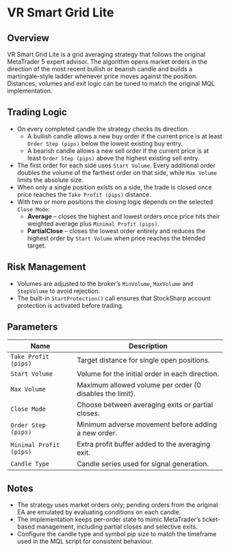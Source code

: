 # VR Smart Grid Lite

## Overview
VR Smart Grid Lite is a grid averaging strategy that follows the original MetaTrader 5 expert advisor. The algorithm opens market orders in the direction of the most recent bullish or bearish candle and builds a martingale-style ladder whenever price moves against the position. Distances, volumes and exit logic can be tuned to match the original MQL implementation.

## Trading Logic
- On every completed candle the strategy checks its direction.
  - A bullish candle allows a new buy order if the current price is at least `Order Step (pips)` below the lowest existing buy entry.
  - A bearish candle allows a new sell order if the current price is at least `Order Step (pips)` above the highest existing sell entry.
- The first order for each side uses `Start Volume`. Every additional order doubles the volume of the farthest order on that side, while `Max Volume` limits the absolute size.
- When only a single position exists on a side, the trade is closed once price reaches the `Take Profit (pips)` distance.
- With two or more positions the closing logic depends on the selected `Close Mode`:
  - **Average** – closes the highest and lowest orders once price hits their weighted average plus `Minimal Profit (pips)`.
  - **PartialClose** – closes the lowest order entirely and reduces the highest order by `Start Volume` when price reaches the blended target.

## Risk Management
- Volumes are adjusted to the broker’s `MinVolume`, `MaxVolume` and `StepVolume` to avoid rejection.
- The built-in `StartProtection()` call ensures that StockSharp account protection is activated before trading.

## Parameters
| Name | Description |
| ---- | ----------- |
| `Take Profit (pips)` | Target distance for single open positions. |
| `Start Volume` | Volume for the initial order in each direction. |
| `Max Volume` | Maximum allowed volume per order (0 disables the limit). |
| `Close Mode` | Choose between averaging exits or partial closes. |
| `Order Step (pips)` | Minimum adverse movement before adding a new order. |
| `Minimal Profit (pips)` | Extra profit buffer added to the averaging exit. |
| `Candle Type` | Candle series used for signal generation. |

## Notes
- The strategy uses market orders only; pending orders from the original EA are emulated by evaluating conditions on each candle.
- The implementation keeps per-order state to mimic MetaTrader’s ticket-based management, including partial closes and selective exits.
- Configure the candle type and symbol pip size to match the timeframe used in the MQL script for consistent behaviour.
